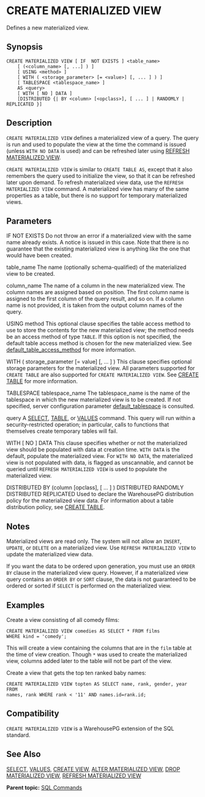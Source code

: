 # CREATE MATERIALIZED VIEW 

Defines a new materialized view.

## <a id="section1"></a>Synopsis 

``` {#sql_command_synopsis}
CREATE MATERIALIZED VIEW [ IF  NOT EXISTS ] <table_name>
    [ (<column_name> [, ...] ) ]
    [ USING <method> ]
    [ WITH ( <storage_parameter> [= <value>] [, ... ] ) ]
    [ TABLESPACE <tablespace_name> ]
    AS <query>
    [ WITH [ NO ] DATA ]
    [DISTRIBUTED {| BY <column> [<opclass>], [ ... ] | RANDOMLY | REPLICATED }]
```

## <a id="section3"></a>Description 

`CREATE MATERIALIZED VIEW` defines a materialized view of a query. The query is run and used to populate the view at the time the command is issued \(unless `WITH NO DATA` is used\) and can be refreshed later using [REFRESH MATERIALIZED VIEW](REFRESH_MATERIALIZED_VIEW.html).

`CREATE MATERIALIZED VIEW` is similar to `CREATE TABLE AS`, except that it also remembers the query used to initialize the view, so that it can be refreshed later upon demand. To refresh materialized view data, use the `REFRESH MATERIALIZED VIEW` command. A materialized view has many of the same properties as a table, but there is no support for temporary materialized views.

## <a id="section4"></a>Parameters 

IF NOT EXISTS
Do not throw an error if a materialized view with the same name already exists. A notice is issued in this case. Note that there is no guarantee that the existing materialized view is anything like the one that would have been created.

table\_name
The name \(optionally schema-qualified\) of the materialized view to be created.

column\_name
The name of a column in the new materialized view. The column names are assigned based on position. The first column name is assigned to the first column of the query result, and so on. If a column name is not provided, it is taken from the output column names of the query.

USING method
This optional clause specifies the table access method to use to store the contents for the new materialized view; the method needs be an access method of type `TABLE`. If this option is not specified, the default table access method is chosen for the new materialized view. See [default_table_access_method](../config_params/guc-list.html) for more information.

WITH \( storage\_parameter \[= value\] \[, ... \] \)
This clause specifies optional storage parameters for the materialized view. All parameters supported for `CREATE TABLE` are also supported for `CREATE MATERIALIZED VIEW`. See [CREATE TABLE](CREATE_TABLE.html) for more information.

TABLESPACE tablespace\_name
The tablespace\_name is the name of the tablespace in which the new materialized view is to be created. If not specified, server configuration parameter [default\_tablespace](../config_params/guc-list.html) is consulted.

query
A [SELECT](SELECT.html), [TABLE](SELECT.html#table-command), or [VALUES](VALUES.html) command. This query will run within a security-restricted operation; in particular, calls to functions that themselves create temporary tables will fail.

WITH \[ NO \] DATA
This clause specifies whether or not the materialized view should be populated with data at creation time. `WITH DATA` is the default, populate the materialized view. For `WITH NO DATA`, the materialized view is not populated with data, is flagged as unscannable, and cannot be queried until `REFRESH MATERIALIZED VIEW` is used to populate the materialized view.

DISTRIBUTED BY \(column \[opclass\], \[ ... \] \)
DISTRIBUTED RANDOMLY
DISTRIBUTED REPLICATED
Used to declare the WarehousePG distribution policy for the materialized view data. For information about a table distribution policy, see [CREATE TABLE](CREATE_TABLE.html).

## <a id="section5"></a>Notes 

Materialized views are read only. The system will not allow an `INSERT`, `UPDATE`, or `DELETE` on a materialized view. Use `REFRESH MATERIALIZED VIEW` to update the materialized view data.

If you want the data to be ordered upon generation, you must use an `ORDER BY` clause in the materialized view query. However, if a materialized view query contains an `ORDER BY` or `SORT` clause, the data is not guaranteed to be ordered or sorted if `SELECT` is performed on the materialized view.

## <a id="section6"></a>Examples 

Create a view consisting of all comedy films:

```
CREATE MATERIALIZED VIEW comedies AS SELECT * FROM films 
WHERE kind = 'comedy';
```

This will create a view containing the columns that are in the `film` table at the time of view creation. Though `*` was used to create the materialized view, columns added later to the table will not be part of the view.

Create a view that gets the top ten ranked baby names:

```
CREATE MATERIALIZED VIEW topten AS SELECT name, rank, gender, year FROM 
names, rank WHERE rank < '11' AND names.id=rank.id;
```

## <a id="section7"></a>Compatibility 

`CREATE MATERIALIZED VIEW` is a WarehousePG extension of the SQL standard.

## <a id="section8"></a>See Also 

[SELECT](SELECT.html), [VALUES](VALUES.html), [CREATE VIEW](CREATE_VIEW.html), [ALTER MATERIALIZED VIEW](ALTER_MATERIALIZED_VIEW.html), [DROP MATERIALIZED VIEW](DROP_MATERIALIZED_VIEW.html), [REFRESH MATERIALIZED VIEW](REFRESH_MATERIALIZED_VIEW.html)

**Parent topic:** [SQL Commands](../sql_commands/sql_ref.html)

